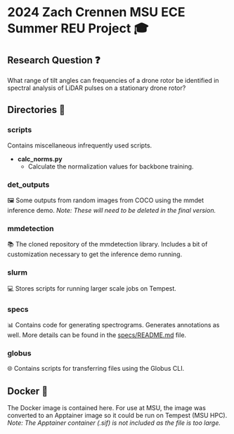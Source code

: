 # 2024 Zach Crennen MSU ECE Summer REU Project 🎓

## Research Question ❓
What range of tilt angles can frequencies of a drone rotor be identified in spectral analysis of LiDAR pulses on a stationary drone rotor?

## Directories 📂

### scripts
Contains miscellaneous infrequently used scripts.

- **calc_norms.py**
    - Calculate the normalization values for backbone training.

### det_outputs
🖼️ Some outputs from random images from COCO using the mmdet inference demo.
*Note: These will need to be deleted in the final version.*

### mmdetection
📚 The cloned repository of the mmdetection library.
Includes a bit of customization necessary to get the inference demo running.

### slurm
💻 Stores scripts for running larger scale jobs on Tempest.

### specs
📊 Contains code for generating spectrograms. Generates annotations as well. More details can be found in the [specs/README.md](specs/README.md) file.

### globus
🌐 Contains scripts for transferring files using the Globus CLI.

## Docker 🐳
The Docker image is contained here. For use at MSU, the image was converted to an Apptainer image so it could be run on Tempest (MSU HPC).   
*Note: The Apptainer container (.sif) is not included as the file is too large.*
